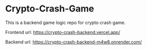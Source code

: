 # Crypto-Crash-Game

This is a backend game logic repo for crypto crash game.

Frontend url: https://crypto-crash-backend.vercel.app/

Backend url:  https://crypto-crash-backend-m4w8.onrender.com/
